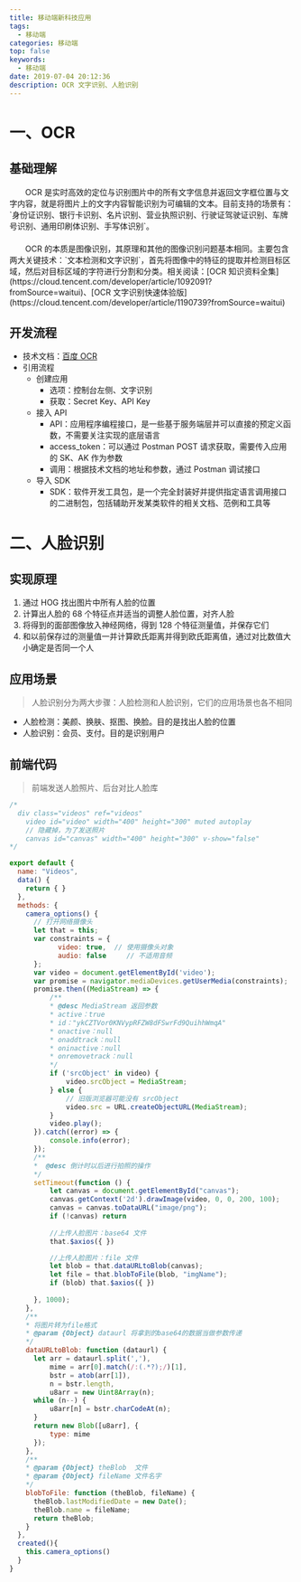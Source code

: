 ```yaml
---
title: 移动端新科技应用
tags:
  - 移动端
categories: 移动端
top: false
keywords:
  - 移动端
date: 2019-07-04 20:12:36
description: OCR 文字识别、人脸识别
---
```



# 一、OCR

## 基础理解

  <div style="text-indent: 2em; margin-bottom: 20px;">OCR 是实时高效的定位与识别图片中的所有文字信息并返回文字框位置与文字内容，就是将图片上的文字内容智能识别为可编辑的文本。目前支持的场景有：`身份证识别、银行卡识别、名片识别、营业执照识别、行驶证驾驶证识别、车牌号识别、通用印刷体识别、手写体识别`。</div>

  <div style="text-indent: 2em">OCR 的本质是图像识别，其原理和其他的图像识别问题基本相同。主要包含两大关键技术：`文本检测和文字识别`，首先将图像中的特征的提取并检测目标区域，然后对目标区域的字符进行分割和分类。相关阅读：[OCR 知识资料全集](https://cloud.tencent.com/developer/article/1092091?fromSource=waitui)、[OCR 文字识别快速体验版](https://cloud.tencent.com/developer/article/1190739?fromSource=waitui)</div> 
    

## 开发流程

  * 技术文档：[百度 OCR](https://cloud.baidu.com/doc/OCR/index.html)
  * 引用流程
    * 创建应用
      * 选项：控制台左侧、文字识别
      * 获取：Secret Key、API Key
    * 接入 API
      * API：应用程序编程接口，是一些基于服务端层并可以直接的预定义函数，不需要关注实现的底层语言
      * access_token：可以通过 Postman POST 请求获取，需要传入应用的 SK、AK 作为参数
      * 调用：根据技术文档的地址和参数，通过 Postman 调试接口
    * 导入 SDK
      * SDK：软件开发工具包，是一个完全封装好并提供指定语言调用接口的二进制包，包括辅助开发某类软件的相关文档、范例和工具等
  


# 二、人脸识别

## 实现原理

  1. 通过 HOG 找出图片中所有人脸的位置
  2. 计算出人脸的 68 个特征点并适当的调整人脸位置，对齐人脸
  3. 将得到的面部图像放入神经网络，得到 128 个特征测量值，并保存它们
  4. 和以前保存过的测量值一并计算欧氏距离并得到欧氏距离值，通过对比数值大小确定是否同一个人


## 应用场景
> 人脸识别分为两大步骤：人脸检测和人脸识别，它们的应用场景也各不相同

  * 人脸检测：美颜、换肤、抠图、换脸。目的是找出人脸的位置
  * 人脸识别：会员、支付。目的是识别用户


## 前端代码
> 前端发送人脸照片、后台对比人脸库

  ```js
  /* 
    div class="videos" ref="videos"
      video id="video" width="400" height="300" muted autoplay
      // 隐藏掉，为了发送照片
      canvas id="canvas" width="400" height="300" v-show="false"
  */

  export default {
    name: "Videos",
    data() {
      return { }
    },
    methods: {
      camera_options() {
        // 打开网络摄像头
        let that = this;
        var constraints = {
              video: true,  // 使用摄像头对象
              audio: false     // 不适用音频
        };
        var video = document.getElementById('video');
        var promise = navigator.mediaDevices.getUserMedia(constraints);
        promise.then((MediaStream) => {
            /**
            * @desc MediaStream 返回参数
            * active：true
            * id："ykCZTVor0KNVypRFZW8dFSwrFd9QuihhWmqA"
            * onactive：null
            * onaddtrack：null
            * oninactive：null
            * onremovetrack：null
            */
            if ('srcObject' in video) {
                video.srcObject = MediaStream;
            } else {
                // 旧版浏览器可能没有 srcObject
                video.src = URL.createObjectURL(MediaStream);
            }
            video.play();
        }).catch((error) => {
            console.info(error);
        });
        /**
        *  @desc 倒计时以后进行拍照的操作
        */
        setTimeout(function () {
            let canvas = document.getElementById("canvas");
            canvas.getContext('2d').drawImage(video, 0, 0, 200, 100);
            canvas = canvas.toDataURL("image/png");
            if (!canvas) return 
            
            //上传人脸图片：base64 文件
            that.$axios({ })

            //上传人脸图片：file 文件
            let blob = that.dataURLtoBlob(canvas);
            let file = that.blobToFile(blob, "imgName");
            if (blob) that.$axios({ })
            
        }, 1000);
      },
      /**
      * 将图片转为file格式
      * @param {Object} dataurl 将拿到的base64的数据当做参数传递
      */
      dataURLtoBlob: function (dataurl) {
        let arr = dataurl.split(','),
            mime = arr[0].match(/:(.*?);/)[1],
            bstr = atob(arr[1]),
            n = bstr.length,
            u8arr = new Uint8Array(n);
        while (n--) {
            u8arr[n] = bstr.charCodeAt(n);
        }
        return new Blob([u8arr], {
            type: mime
        });
      },
      /**
      * @param {Object} theBlob  文件
      * @param {Object} fileName 文件名字
      */
      blobToFile: function (theBlob, fileName) {
        theBlob.lastModifiedDate = new Date();
        theBlob.name = fileName;
        return theBlob;
      }
    },
    created(){
      this.camera_options()
    }
  }
  ```
























